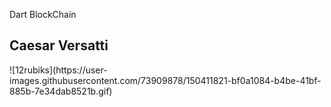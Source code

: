 Dart BlockChain</br>
<h2>Caesar Versatti</h2>
![12rubiks](https://user-images.githubusercontent.com/73909878/150411821-bf0a1084-b4be-41bf-885b-7e34dab8521b.gif)
